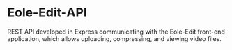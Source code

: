 # Eole-Edit-API
REST API developed in Express communicating with the Eole-Edit front-end application, which allows uploading, compressing, and viewing video files.
